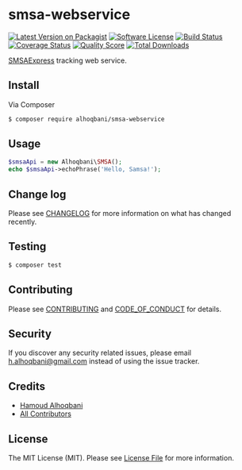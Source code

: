 # smsa-webservice

[![Latest Version on Packagist][ico-version]][link-packagist]
[![Software License][ico-license]](LICENSE.md)
[![Build Status][ico-travis]][link-travis]
[![Coverage Status][ico-scrutinizer]][link-scrutinizer]
[![Quality Score][ico-code-quality]][link-code-quality]
[![Total Downloads][ico-downloads]][link-downloads]

[SMSAExpress](http://smsaexpress.com/index.html) tracking web service.

## Install

Via Composer

``` bash
$ composer require alhoqbani/smsa-webservice
```

## Usage

``` php
$smsaApi = new Alhoqbani\SMSA();
echo $smsaApi->echoPhrase('Hello, Samsa!');
```

## Change log

Please see [CHANGELOG](CHANGELOG.md) for more information on what has changed recently.

## Testing

``` bash
$ composer test
```

## Contributing

Please see [CONTRIBUTING](CONTRIBUTING.md) and [CODE_OF_CONDUCT](CODE_OF_CONDUCT.md) for details.

## Security

If you discover any security related issues, please email h.alhoqbani@gmail.com instead of using the issue tracker.

## Credits

- [Hamoud Alhoqbani][link-author]
- [All Contributors][link-contributors]

## License

The MIT License (MIT). Please see [License File](LICENSE.md) for more information.

[ico-version]: https://img.shields.io/packagist/v/alhoqbani/smsa-webservice.svg?style=flat-square
[ico-license]: https://img.shields.io/badge/license-MIT-brightgreen.svg?style=flat-square
[ico-travis]: https://img.shields.io/travis/alhoqbani/smsa-webservice/master.svg?style=flat-square
[ico-scrutinizer]: https://img.shields.io/scrutinizer/coverage/g/alhoqbani/smsa-webservice.svg?style=flat-square
[ico-code-quality]: https://img.shields.io/scrutinizer/g/alhoqbani/smsa-webservice.svg?style=flat-square
[ico-downloads]: https://img.shields.io/packagist/dt/alhoqbani/smsa-webservice.svg?style=flat-square

[link-packagist]: https://packagist.org/packages/alhoqbani/smsa-webservice
[link-travis]: https://travis-ci.org/alhoqbani/smsa-webservice
[link-scrutinizer]: https://scrutinizer-ci.com/g/alhoqbani/smsa-webservice/code-structure
[link-code-quality]: https://scrutinizer-ci.com/g/alhoqbani/smsa-webservice
[link-downloads]: https://packagist.org/packages/alhoqbani/smsa-webservice
[link-author]: https://github.com/alhoqbani
[link-contributors]: ../../contributors
